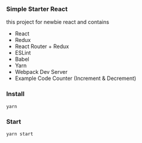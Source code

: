### Simple Starter React

this project for newbie react and contains
- React
- Redux
- React Router + Redux
- ESLint
- Babel
- Yarn
- Webpack Dev Server
- Example Code Counter (Increment & Decrement)

### Install
```
yarn
```

### Start
```
yarn start
```
